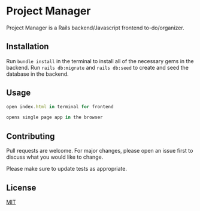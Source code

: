 # Project Manager

Project Manager is a Rails backend/Javascript frontend to-do/organizer.

## Installation

Run `bundle install` in the terminal to install all of the necessary gems in the backend.
Run `rails db:migrate` and `rails db:seed` to create and seed the database in the backend.

## Usage

```javascript
open index.html in terminal for frontend

opens single page app in the browser
```

## Contributing
Pull requests are welcome. For major changes, please open an issue first to discuss what you would like to change.

Please make sure to update tests as appropriate.

## License
[MIT](https://choosealicense.com/licenses/mit/)
